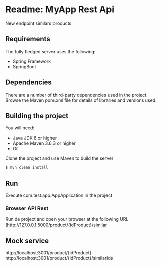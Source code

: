 # Readme: MyApp Rest Api
New endpoint similars products



## Requirements

The fully fledged server uses the following:

* Spring Framework
* SpringBoot

## Dependencies
There are a number of third-party dependencies used in the project. Browse the Maven pom.xml file for details of libraries and versions used.

## Building the project
You will need:

*	Java JDK 8 or higher
*	Apache Maven 3.6.3 or higher
*	Git

Clone the project and use Maven to build the server

	$ mvn clean install


## Run

Execute com.test.app.AppApplication in the project
	
### Browser API Rest
Run de project and open your browser at the following URL
(http://127.0.0.1:5000/product/{idProduct}/similar

## Mock service
http://localhost:3001/product/{idProduct}
http://localhost:3001/product/{idProduct}/similarids
